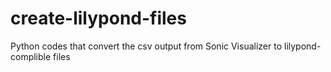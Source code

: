 # create-lilypond-files
Python codes that convert the csv output from Sonic Visualizer to lilypond-complible files
